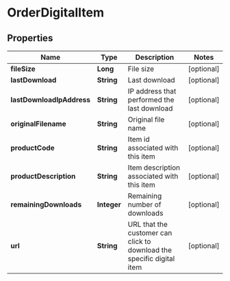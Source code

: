 

# OrderDigitalItem


## Properties

| Name | Type | Description | Notes |
|------------ | ------------- | ------------- | -------------|
|**fileSize** | **Long** | File size |  [optional] |
|**lastDownload** | **String** | Last download |  [optional] |
|**lastDownloadIpAddress** | **String** | IP address that performed the last download |  [optional] |
|**originalFilename** | **String** | Original file name |  [optional] |
|**productCode** | **String** | Item id associated with this item |  [optional] |
|**productDescription** | **String** | Item description associated with this item |  [optional] |
|**remainingDownloads** | **Integer** | Remaining number of downloads |  [optional] |
|**url** | **String** | URL that the customer can click to download the specific digital item |  [optional] |



